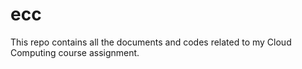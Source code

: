 # ecc
This repo contains all the documents and codes related to my Cloud Computing course assignment.
